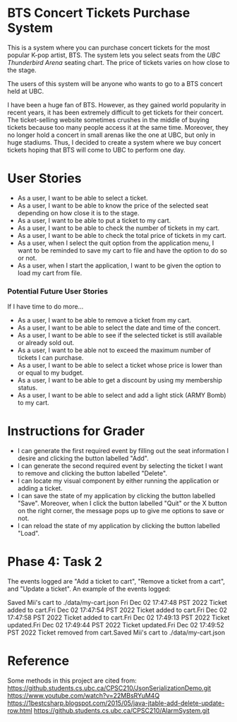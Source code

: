 # BTS Concert Tickets Purchase System

This is a system where you can purchase concert tickets for the most popular K-pop artist, BTS. 
The system lets you select seats from the *UBC Thunderbird Arena* seating chart.
The price of tickets varies on how close to the stage.

The users of this system will be anyone who wants to go to a BTS concert held at UBC.

I have been a huge fan of BTS.
However, as they gained world popularity in recent years, 
it has been extremely difficult to get tickets for their concert.
The ticket-selling website sometimes crushes in the middle of buying tickets 
because too many people access it at the same time.
Moreover, they no longer hold a concert in small arenas like the one at UBC, 
but only in huge stadiums.
Thus, I decided to create a system where we buy concert tickets hoping that BTS will come to UBC to perform one day.


# User Stories
- As a user, I want to be able to select a ticket.
- As a user, I want to be able to know the price of the selected seat depending on how close it is to the stage.
- As a user, I want to be able to put a ticket to my cart.
- As a user, I want to be able to check the number of tickets in my cart.
- As a user, I want to be able to check the total price of tickets in my cart. 
- As a user, when I select the quit option from the application menu, 
I want to be reminded to save my cart to file and have the option to do so or not.
- As a user, when I start the application, I want to be given the option to load my cart from file.


### Potential Future User Stories
If I have time to do more...
- As a user, I want to be able to remove a ticket from my cart.
- As a user, I want to be able to select the date and time of the concert.
- As a user, I want to be able to see if the selected ticket is still available or already sold out.
- As a user, I want to be able not to exceed the maximum number of tickets I can purchase.
- As a user, I want to be able to select a ticket whose price is lower than or equal to my budget.
- As a user, I want to be able to get a discount by using my membership status.
- As a user, I want to be able to select and add a light stick (ARMY Bomb) to my cart. 


# Instructions for Grader
- I can generate the first required event by filling out the seat information I desire 
and clicking the button labelled "Add". 
- I can generate the second required event by selecting the ticket I want to remove and 
clicking the button labelled "Delete".
- I can locate my visual component by either running the application or adding a ticket. 
- I can save the state of my application by clicking the button labelled "Save". Moreover, when I click the button 
labelled "Quit" or the X button on the right corner, the message pops up to give me options to save or not.  
- I can reload the state of my application by clicking the button labelled "Load".


# Phase 4: Task 2
The events logged are "Add a ticket to cart", "Remove a ticket from a cart", and "Update a ticket".
An example of the events logged:

Saved Mii's cart to ./data/my-cart.json 
Fri Dec 02 17:47:48 PST 2022
Ticket added to cart.Fri Dec 02 17:47:54 PST 2022
Ticket added to cart.Fri Dec 02 17:47:58 PST 2022
Ticket added to cart.Fri Dec 02 17:49:13 PST 2022
Ticket updated.Fri Dec 02 17:49:44 PST 2022
Ticket updated.Fri Dec 02 17:49:52 PST 2022
Ticket removed from cart.Saved Mii's cart to ./data/my-cart.json

  
# Reference
Some methods in this project are cited from:
https://github.students.cs.ubc.ca/CPSC210/JsonSerializationDemo.git
https://www.youtube.com/watch?v=22MBsRYuM4Q
https://1bestcsharp.blogspot.com/2015/05/java-jtable-add-delete-update-row.html
https://github.students.cs.ubc.ca/CPSC210/AlarmSystem.git

